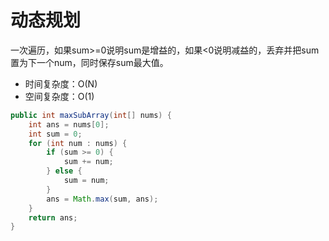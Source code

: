 # 动态规划
一次遍历，如果sum>=0说明sum是增益的，如果<0说明减益的，丢弃并把sum置为下一个num，同时保存sum最大值。
* 时间复杂度：O(N)
* 空间复杂度：O(1)
```java
public int maxSubArray(int[] nums) {
    int ans = nums[0];
    int sum = 0;
    for (int num : nums) {
        if (sum >= 0) {
            sum += num;
        } else {
            sum = num;
        }
        ans = Math.max(sum, ans);
    }
    return ans;
}
```